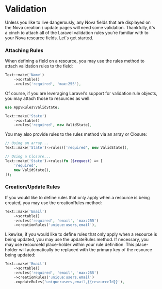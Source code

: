 # Validation
Unless you like to live dangerously, any Nova fields that are displayed on the Nova creation / update pages will need some validation. Thankfully, it's a cinch to attach all of the Laravel validation rules you're familiar with to your Nova resource fields. Let's get started.

### Attaching Rules
When defining a field on a resource, you may use the rules method to attach validation rules to the field:

```php
Text::make('Name')
    ->sortable()
    ->rules('required', 'max:255'),
```

Of course, if you are leveraging Laravel's support for validation rule objects, you may attach those to resources as well:

```php
use App\Rules\ValidState;

Text::make('State')
    ->sortable()
    ->rules('required', new ValidState),
```

You may also provide rules to the rules method via an array or Closure:

```php
// Using an array...
Text::make('State')->rules(['required', new ValidState]),

// Using a Closure...
Text::make('State')->rules(fn ($request) => [
    'required',
    new ValidState(),
]);
```

### Creation/Update Rules
If you would like to define rules that only apply when a resource is being created, you may use the creationRules method:

```php
Text::make('Email')
    ->sortable()
    ->rules('required', 'email', 'max:255')
    ->creationRules('unique:users,email'),
```
Likewise, if you would like to define rules that only apply when a resource is being updated, you may use the updateRules method. If necessary, you may use resourceId place-holder within your rule definition. This place-holder will automatically be replaced with the primary key of the resource being updated:

```php
Text::make('Email')
    ->sortable()
    ->rules('required', 'email', 'max:255')
    ->creationRules('unique:users,email')
    ->updateRules('unique:users,email,{{resourceId}}'),
```
